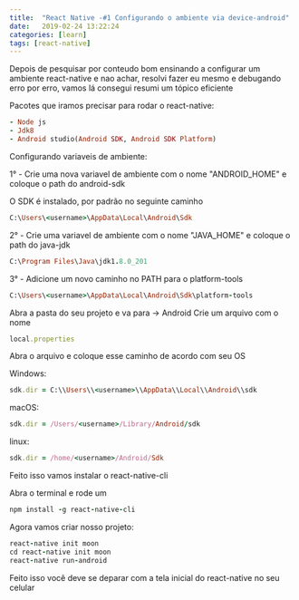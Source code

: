```yaml
---
title:  "React Native -#1 Configurando o ambiente via device-android"
date:   2019-02-24 13:22:24
categories: [learn]
tags: [react-native]
---
```

Depois de pesquisar por conteudo bom ensinando a configurar um ambiente react-native e nao achar, resolvi fazer eu mesmo e
debugando erro por erro, vamos lá consegui resumi um tópico eficiente

Pacotes que iramos precisar para rodar o react-native:

``` ruby
- Node js
- Jdk8
- Android studio(Android SDK, Android SDK Platform)
```
Configurando variaveis de ambiente:

1° - Crie uma nova variavel de ambiente com o nome "ANDROID_HOME" e coloque o path do android-sdk

O SDK é instalado, por padrão no seguinte caminho

``` ruby
C:\Users\<username>\AppData\Local\Android\Sdk
```

2° - Crie uma variavel de ambiente com o nome "JAVA_HOME" e coloque o path do java-jdk

``` ruby
C:\Program Files\Java\jdk1.8.0_201
```

3° - Adicione um novo caminho no PATH para o platform-tools

``` ruby
C:\Users\<username>\AppData\Local\Android\Sdk\platform-tools
```

Abra a pasta do seu projeto e va para -> Android
Crie um arquivo com o nome
``` ruby
local.properties
```
Abra o arquivo e coloque esse caminho de acordo com seu OS

Windows:
``` ruby
sdk.dir = C:\\Users\\<username>\\AppData\\Local\\Android\\sdk
```
macOS: 
``` ruby
sdk.dir = /Users/<username>/Library/Android/sdk
```
linux:
``` ruby
sdk.dir = /home/<username>/Android/Sdk
```

Feito isso vamos instalar o react-native-cli

Abra o terminal e rode um
``` ruby
npm install -g react-native-cli
```

Agora vamos criar nosso projeto:
``` ruby
react-native init moon
cd react-native init moon
react-native run-android
```

Feito isso você deve se deparar com a tela inicial do react-native no seu celular
